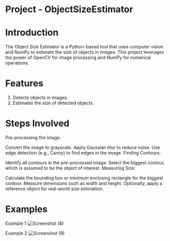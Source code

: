 # Project - ObjectSizeEstimator
# Introduction
The Object Size Estimator is a Python-based tool that uses computer vision and NumPy to estimate the size of objects in images. This project leverages the power of OpenCV for image processing and NumPy for numerical operations.
# Features
1. Detects objects in images.
2. Estimates the size of detected objects.

# Steps Involved 

 Pre-processing the Image.

Convert the image to grayscale.
Apply Gaussian blur to reduce noise.
Use edge detection (e.g., Canny) to find edges in the image.
Finding Contours:

Identify all contours in the pre-processed image.
Select the biggest contour, which is assumed to be the object of interest.
Measuring Size:

 Calculate the bounding box or minimum enclosing rectangle for the biggest contour.
Measure dimensions such as width and height.
Optionally, apply a reference object for real-world size estimation.

# Examples
Example 1 
![Screenshot (8)](https://github.com/Jashwanth-Ram/ObjectSizeEstimator/assets/122851926/e51ddf54-8fa2-4338-bc79-07d8368512ea)

Example 2
![Screenshot (9)](https://github.com/Jashwanth-Ram/ObjectSizeEstimator/assets/122851926/d8d2c711-d3aa-4ee6-bbc0-b2235a285819)


